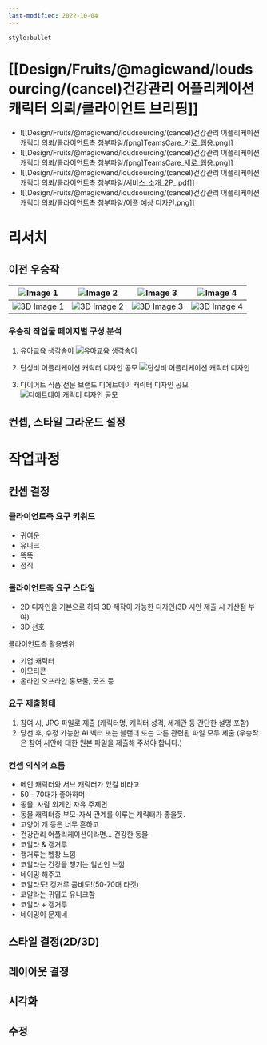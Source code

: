 ```yaml
---
last-modified: 2022-10-04
---
```

```toc
style:bullet
```
# [[Design/Fruits/@magicwand/loudsourcing/(cancel)건강관리 어플리케이션 캐릭터 의뢰/클라이언트 브리핑]]
- ![[Design/Fruits/@magicwand/loudsourcing/(cancel)건강관리 어플리케이션 캐릭터 의뢰/클라이언트측 첨부파일/[png]TeamsCare_가로_웹용.png]]
- ![[Design/Fruits/@magicwand/loudsourcing/(cancel)건강관리 어플리케이션 캐릭터 의뢰/클라이언트측 첨부파일/[png]TeamsCare_세로_웹용.png]]
- ![[Design/Fruits/@magicwand/loudsourcing/(cancel)건강관리 어플리케이션 캐릭터 의뢰/클라이언트측 첨부파일/서비스_소개_2P_.pdf]]
- ![[Design/Fruits/@magicwand/loudsourcing/(cancel)건강관리 어플리케이션 캐릭터 의뢰/클라이언트측 첨부파일/어플 예상 디자인.png]]
# 리서치
## 이전 우승작
| ![Image 1](https://cdn-dantats.stunning.kr/prod/portfolios/9836af46-f871-42ec-8240-bb532ca1d4c5/covers/thsj8jzEgqgXadhZ.order_sub_3152758_1_220919050559.jpeg.small?q=70&t=crop&e=0x0&s=600x600)    | ![Image 2](https://cdn-dantats.stunning.kr/prod/portfolios/e27c2af7-632a-425b-9d7c-5c4b4433dba8/covers/6CTDWmXvqm5x5jtd.order_sub_3155196_1_220921201940.jpeg.small?q=70&t=crop&e=0x0&s=600x600)   | ![Image 3](https://cdn-dantats.stunning.kr/prod/portfolios/8fa5d60a-14bf-4047-b03f-b9057ac22d8b/covers/WrscMxh364hrKaHw.order_sub_3145339_1_220906234725.jpeg.small?q=70&t=crop&e=0x1&s=599x599)    | ![Image 4](https://cdn-dantats.stunning.kr/prod/portfolios/9d7e11e8-89a6-4d7d-bbb5-48a9b79c4750/covers/e2qdpQeTpygXxxMX.order_sub_3133723_1_220825225031.jpeg.small?q=70&t=crop&e=0x0&s=600x600)    |
| --------------------------------------------------------------------------------------------------------------------------------------------------------------------------------------------------- | -------------------------------------------------------------------------------------------------------------------------------------------------------------------------------------------------- | --------------------------------------------------------------------------------------------------------------------------------------------------------------------------------------------------- | --------------------------------------------------------------------------------------------------------------------------------------------------------------------------------------------------- |
| ![3D Image 1](https://cdn-dantats.stunning.kr/prod/portfolios/9d7e11e8-89a6-4d7d-bbb5-48a9b79c4750/covers/byALr459bESG4JFa.order_sub_3150542_1_220914205715.jpeg.small?q=70&t=crop&e=0x0&s=600x600) | ![3D Image 2](https://cdn-dantats.stunning.kr/prod/portfolios/3c8fbc82-b5c7-4624-b7e1-6485950ddd7d/covers/LXXTse38zVr6S28r.order_sub_3146393_1_220907235549.png.small?q=70&t=crop&e=0x0&s=600x600) | ![3D Image 3](https://cdn-dantats.stunning.kr/prod/portfolios/924d5683-783e-444b-ad2e-31786ec0a110/covers/LLYA7wjkMKX4SbvD.order_sub_3106414_1_220725212626.jpeg.small?q=70&t=crop&e=0x0&s=600x600) | ![3D Image 4](https://cdn-dantats.stunning.kr/prod/portfolios/9d7e11e8-89a6-4d7d-bbb5-48a9b79c4750/covers/zXvLQSFHYLchh9mM.order_sub_3122082_1_220811232546.jpeg.small?q=70&t=crop&e=0x0&s=600x600) |

### 우승작 작업물 페이지별 구성 분석
1. 유아교육 생각송이
	![유아교육 생각송이](https://cdn-dantats.stunning.kr/prod/portfolios/924d5683-783e-444b-ad2e-31786ec0a110/contents/6HnaX9dVGFMCrGhj.order_sub_3106414_1_220725212626.jpeg)

2. 단성비 어플리케이션 캐릭터 디자인 공모
	![단성비 어플리케이션 캐릭터 디자인](https://cdn-dantats.stunning.kr/prod/portfolios/9d7e11e8-89a6-4d7d-bbb5-48a9b79c4750/contents/Rz3BL8SYXjFztFyx.order_sub_3133723_1_220825225031.jpeg)
3. 다이어트 식품 전문 브랜드 디에트데이 캐릭터 디자인 공모
	![디에트데이 캐릭터 디자인 공모](https://cdn-dantats.stunning.kr/prod/portfolios/9d7e11e8-89a6-4d7d-bbb5-48a9b79c4750/contents/KRYYJJk3XLVZuqoZ.order_sub_3122082_1_220811232546.jpeg)

## 컨셉, 스타일 그라운드 설정

# 작업과정
## 컨셉 결정
### 클라이언트측 요구 키워드
- 귀여운
- 유니크
- 똑똑
- 정직

### 클라이언트측 요구 스타일
- 2D 디자인을 기본으로 하되 3D 제작이 가능한 디자인(3D 시안 제출 시 가산점 부여)
- 3D 선호

클라이언트측 활용범위
- 기업 캐릭터
- 이모티콘
- 온라인 오프라인 홍보물, 굿즈 등

### 요구 제출형태
1. 참여 시, JPG 파일로 제출 (캐릭터명, 캐릭터 성격, 세계관 등 간단한 설명 포함)  
2. 당선 후, 수정 가능한 AI 벡터 또는 블랜더 또는 다른 관련된 파일 모두 제출 (우승작은 참여 시안에 대한 원본 파일을 제출해 주셔야 합니다.)
### 컨셉 의식의 흐름
- 메인 캐릭터와 서브 캐릭터가 있길 바라고
- 50 - 70대가 좋아하며
- 동물, 사람 외계인 자유 주제면
- 동물 캐릭터중 부모-자식 관계를 이루는 캐릭터가 좋을듯.
- 고양이 개 등은 너무 흔하고
- 건강관리 어플리케이션이라면... 건강한 동물
- 코알라 & 캥거루
- 캥거루는 헬창 느낌
- 코알라는 건강을 챙기는 일반인 느낌
- 네이밍 해주고
- 코알라도! 캥거루 콤비도!(50-70대 타깃)
- 코알라는 귀엽고 유니크함
- 코알라 + 캥거루
- 네이밍이 문제네

## 스타일 결정(2D/3D)
## 레이아웃 결정
## 시각화
## 수정

